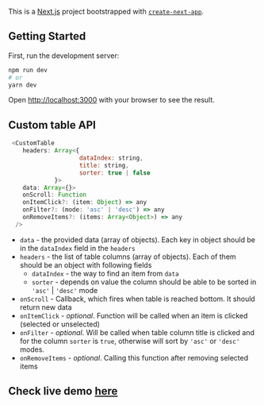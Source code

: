 This is a [Next.js](https://nextjs.org/) project bootstrapped with [`create-next-app`](https://github.com/vercel/next.js/tree/canary/packages/create-next-app).

## Getting Started

First, run the development server:

```bash
npm run dev
# or
yarn dev
```

Open [http://localhost:3000](http://localhost:3000) with your browser to see the result.

## Custom table API
```javascript
 <CustomTable
    headers: Array<{
                    dataIndex: string,
                    title: string,
                    sorter: true | false
             }>
    data: Array<{}>
    onScroll: Function
    onItemClick?: (item: Object) => any
    onFilter?: (mode: 'asc' | 'desc') => any
    onRemoveItems?: (items: Array<Object>) => any
  />
```

- `data` - the provided data (array of objects). Each key in object should be in the `dataIndex` field in the `headers`
- `headers` - the list of table columns (array of objects). Each of them should be an object with following fields
  - `dataIndex` - the way to find an item from `data`
  - `sorter` - depends on value the column should be able to be sorted in `'asc'` | `'desc'` mode
- `onScroll` - Callback, which fires when table is reached bottom. It should return new data
- `onItemClick` - *optional*. Function will be called when an item is clicked (selected or unselected)
- `onFilter` - *optional*. Will be called when table column title is clicked and for the column `sorter` is `true`, otherwise will sort by `'asc'` or `'desc'` modes.
- `onRemoveItems` - *optional*. Calling this function after removing selected items



## Check live demo [here](https://custom-react-table.vercel.app/)
